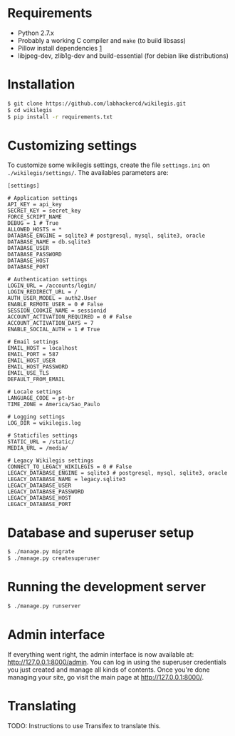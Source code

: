 # Requirements

* Python 2.7.x
* Probably a working C compiler and `make` (to build libsass)
* Pillow install dependencies [1]
* libjpeg-dev, zlib1g-dev and build-essential (for debian like distributions)

# Installation

```bash
$ git clone https://github.com/labhackercd/wikilegis.git
$ cd wikilegis
$ pip install -r requirements.txt
```

# Customizing settings

To customize some wikilegis settings, create the file  `settings.ini` on `./wikilegis/settings/`. The availables parameters are:

```
[settings]

# Application settings
API_KEY = api_key
SECRET_KEY = secret_key
FORCE_SCRIPT_NAME
DEBUG = 1 # True
ALLOWED_HOSTS = *
DATABASE_ENGINE = sqlite3 # postgresql, mysql, sqlite3, oracle
DATABASE_NAME = db.sqlite3
DATABASE_USER
DATABASE_PASSWORD
DATABASE_HOST
DATABASE_PORT

# Authentication settings
LOGIN_URL = /accounts/login/
LOGIN_REDIRECT_URL = /
AUTH_USER_MODEL = auth2.User
ENABLE_REMOTE_USER = 0 # False
SESSION_COOKIE_NAME = sessionid
ACCOUNT_ACTIVATION_REQUIRED = 0 # False
ACCOUNT_ACTIVATION_DAYS = 7
ENABLE_SOCIAL_AUTH = 1 # True

# Email settings
EMAIL_HOST = localhost
EMAIL_PORT = 587
EMAIL_HOST_USER
EMAIL_HOST_PASSWORD
EMAIL_USE_TLS
DEFAULT_FROM_EMAIL

# Locale settings
LANGUAGE_CODE = pt-br
TIME_ZONE = America/Sao_Paulo

# Logging settings
LOG_DIR = wikilegis.log

# Staticfiles settings
STATIC_URL = /static/
MEDIA_URL = /media/

# Legacy Wikilegis settings
CONNECT_TO_LEGACY_WIKILEGIS = 0 # False
LEGACY_DATABASE_ENGINE = sqlite3 # postgresql, mysql, sqlite3, oracle
LEGACY_DATABASE_NAME = legacy.sqlite3
LEGACY_DATABASE_USER
LEGACY_DATABASE_PASSWORD
LEGACY_DATABASE_HOST
LEGACY_DATABASE_PORT

```

# Database and superuser setup

```bash
$ ./manage.py migrate
$ ./manage.py createsuperuser
```


# Running the development server

```bash
$ ./manage.py runserver
```


# Admin interface

If everything went right, the admin interface is now available at: http://127.0.0.1:8000/admin. You can log in using the superuser credentials you just created and manage all kinds of contents. Once you're done managing your site, go visit the main page at http://127.0.0.1:8000/.


# Translating

TODO: Instructions to use Transifex to translate this.



[1]: https://pillow.readthedocs.org/en/latest/installation.html
